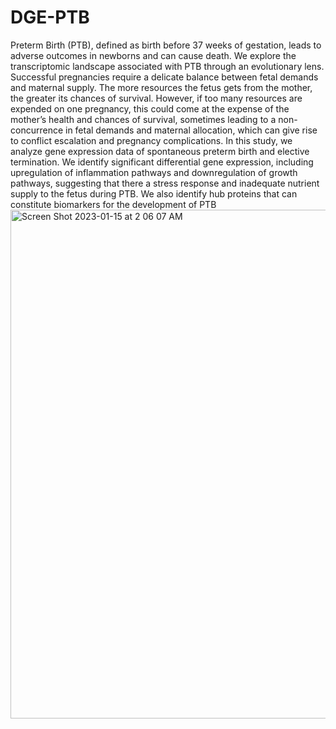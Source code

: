 # DGE-PTB
Preterm Birth (PTB), defined as birth before 37 weeks of gestation, leads to adverse outcomes in newborns and can cause death. We explore the transcriptomic landscape associated with PTB through an evolutionary lens. Successful pregnancies require a delicate balance between fetal demands and maternal supply. The more resources the fetus gets from the mother, the greater its chances of survival. However, if too many resources are expended on one pregnancy, this could come at the expense of the mother’s health and chances of survival, sometimes leading to a non-concurrence in fetal demands and maternal allocation, which can give rise to conflict escalation and pregnancy complications. In this study, we analyze gene expression data of spontaneous preterm birth and elective termination. We identify significant differential gene expression, including upregulation of inflammation pathways and downregulation of growth pathways, suggesting that there a stress response and inadequate nutrient supply to the fetus during PTB. We also identify hub proteins that can constitute biomarkers for the development of PTB
<img width="814" alt="Screen Shot 2023-01-15 at 2 06 07 AM" src="https://user-images.githubusercontent.com/87498313/212534769-e1fcb3b8-b5f9-48b7-be50-4adbf5e0afc4.png">
